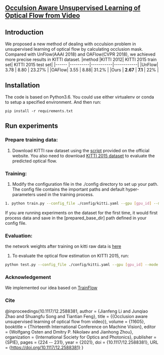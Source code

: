 ## [Occulsion Aware Unsupervised Learning of Optical Flow from Video](https://www.spiedigitallibrary.org/conference-proceedings-of-spie/11605/116050T/Occlusion-aware-unsupervised-learning-of-optical-flow-from-video/10.1117/12.2588381.short)

## Introduction
We proposed a new method of dealing with occulsion problem in unsupervised learning of optical flow by calculating occlusion mask. 
Compared with UnFlow(AAAI 2018) and OAFlow(CVPR 2018), we achieved more precise results in KITTI dataset.
|method |KITTI 2012| KITTI 2015 train set| KITTI 2015 test set|
|------ |----------|-----------|------------|
|UnFlow| 3.78 | 8.80 | 23.27% |
|OAFlow| 3.55 | 8.88| 31.2% |
|Ours | **2.67** | **7.1** | 22% |

## Installation
The code is based on Python3.6. You could use either virtualenv or conda to setup a specified environment. And then run:
```
pip install -r requirements.txt
```

## Run experiments

### Prepare training data:
1. Download KITTI raw dataset using the <a href="http://www.cvlibs.net/download.php?file=raw_data_downloader.zip">script</a> provided on the official website. You also need to download <a href="http://www.cvlibs.net/datasets/kitti/eval_scene_flow.php?benchmark=flow">KITTI 2015 dataset</a> to evaluate the predicted optical flow. 

### Training:
1. Modify the configuration file in the ./config directory to set up your path. The config file contains the important paths and default hyper-parameters used in the training process.

```bash
1. python train.py --config_file ./config/kitti.yaml --gpu [gpu_id] --mode flow --prepared_save_dir [name_of_your_prepared_dataset] --model_dir [your/directory/to/save/training/models]
```
If you are running experiments on the dataset for the first time, it would first process data and save in the [prepared_base_dir] path defined in your config file. 

### Evaluation:
the network weights after training on kitti raw data is [here](https://drive.google.com/file/d/13kJDIo4Kwz3ylhtwdus_KsOfZLHWcbPf/view?usp=sharing)

1. To evaluate the optical flow estimation on KITTI 2015, run:
```bash
python test.py --config_file ./config/kitti.yaml --gpu [gpu_id] --mode flow --task kitti_flow --pretrained_model [path/to/your/model]
```

### Acknowledgement
We implemented our idea based on <a href="https://github.com/B1ueber2y/TrianFlow">TrainFlow</a>

### Cite
@inproceedings{10.1117/12.2588381,
author = {Jianfeng Li and Junqiao Zhao and Shuangfu Song and Tiantian Feng},
title = {{Occlusion aware unsupervised learning of optical flow from video}},
volume = {11605},
booktitle = {Thirteenth International Conference on Machine Vision},
editor = {Wolfgang Osten and Dmitry P. Nikolaev and Jianhong Zhou},
organization = {International Society for Optics and Photonics},
publisher = {SPIE},
pages = {224 -- 231},
year = {2021},
doi = {10.1117/12.2588381},
URL = {https://doi.org/10.1117/12.2588381}
}
